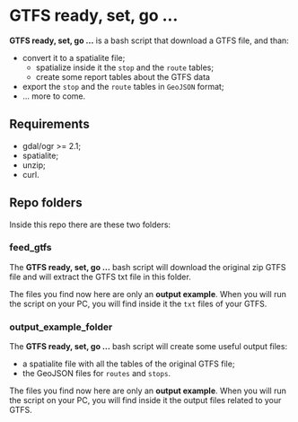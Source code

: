 # GTFS ready, set, go ...

**GTFS ready, set, go ...** is a bash script that download a GTFS file, and than:

-  convert it to a spatialite file;
	-  spatialize inside it the `stop` and the `route` tables;
	-  create some report tables about the GTFS data
-  export the `stop` and the `route` tables in `GeoJSON` format;
-  ... more to come.

## Requirements

- gdal/ogr >= 2.1;
- spatialite;
- unzip;
- curl.

## Repo folders

Inside this repo there are these two folders:

### feed_gtfs

The **GTFS ready, set, go ...** bash script will download the original zip GTFS file and will extract the GTFS txt file in this folder.

The files you find now here are only an **output example**. When you will run the script on your PC, you will find inside it the `txt` files of your GTFS.

### output_example_folder

The **GTFS ready, set, go ...** bash script will create some useful output files:

- a spatialite file with all the tables of the original GTFS file;
- the GeoJSON files for `routes` and `stops`.

The files you find now here are only an **output example**. When you will run the script on your PC, you will find inside it the output files related to your GTFS.